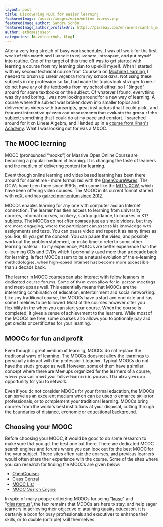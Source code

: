 ```yaml
---
layout: post
title: Discovering MOOC for easier learning
featuredImage: /assets/images/main/online-course.png
featuredImage_author: Sandra Schön
featuredImage_author_profileUrl: https://pixabay.com/en/users/sandra_schoen-53876/
author: ethomasjoseph
categories: [developerhub, blog]
---
```


After a very long stretch of busy work schedules, I was off work for the first week of this month and I used it to rejuvenate, introspect, and put myself into routine. One of the target of this time off was to get started with learning a course from my learning plan to up-skill myself. When I started with my second technical course from Coursera on <a href="https://www.coursera.org/learn/machine-learning" target="_blank">Machine Learning</a>, I needed to brush up Linear Algebra from my school days. Not using these subjects in my profession so far, had made the topics look stranger to me. I do not have any of the textbooks from my school either, so I "Binged" around for some textbooks on the subject. Of whatever I found, everything was dry and boring. I was now looking around for a new way of learning. A course where the subject was broken down into smaller topics and delivered as videos with transcripts, great instructors (that I could pick), and frequent interactive quizzes and assessments that evaluate the grasp of the subject; something that I could do at my pace and comfort. I searched around for it on Linear Algebra, and I landed up in a <a href="https://www.khanacademy.org/math/algebra-home/alg-vectors" target="_blank">course from Khan's Academy</a>. What I was looking out for was a MOOC.

## The MOOC learning
MOOC (pronounced “mooks”) or Massive Open Online Course are becoming a popular medium of learning. It is changing the taste of learners and the medium of delivering content for learning.

Event though online learning and video based learning has been there around for sometime - more formalized with the <a href="https://en.wikipedia.org/wiki/OpenCourseWare" target="_blank">OpenCoureWares</a>. The OCWs have been there since 1990s, with some like the <a href="https://ocw.mit.edu/index.htm" target="_blank">MIT's OCW</a>, which have been offering video courses. The MOOC in its current format started with <a href="https://www.edx.org/" target="_blank">edX</a>, and has <a href="http://www.nytimes.com/2012/11/04/education/edlife/massive-open-online-courses-are-multiplying-at-a-rapid-pace.html" target="_blank">gained momentum since 2012</a>.

MOOCs enables learning for any one with computer and an Internet connection. The learner has then access to learning from university courses, informal courses, cookery, startup guidance, to courses in K12 subjects. The MOOCs do not offer courses just as simple videos, but they are more engaging, where the participant can assess his knowledge with assignments and tests. You can pause video and repeat it as many times as you like, till you get the concept. You can pause the video, and possibly work out the problem statement, or make time to refer to some other learning material. To my experience, MOOCs are better experience than the e-learning CDs and DVDs which I personally used more than a decade back for learning. In fact MOOCs seem to be a natural evolution of the e-learning methodologies, when high-speed Internet has become more accessible than a decade back.

The learner in MOOC courses can also interact with fellow learners in dedicated course forums. Some of them even allow for in-person meetings and meet-ups as well. This essentially means that MOOCs are the interesting combination of education, entertainment and social networking. Like any traditional course, the MOOCs have a start and end date and has some timelines to be followed. Most of the courses however offer you flexibility in the when you can start your course. When the course is completed, it gives a sense of achievement to the learners. While most of the MOOCs are free, some courses also allows you to optionally pay and get credits or certificates for your learning.

## MOOCs for fun and profit
Even though a great medium of learning, MOOCs do not replace the traditional ways of learning. The MOOCs does not allow the learnings to personally interact with the profession / teacher. Typical MOOCs do not have the study groups as well. However, some of them have a similar concept where there are Meetups organized for the learners of a course, where you can meet your fellow learners in person. This also gives an opportunity for you to network.

Even if you do not consider MOOCs for your formal education, the MOOCs can serve as an excellent medium which can be used to enhance skills for professionals, or to complement your traditional learning. MOOCs bring courses from the world's best institutions at your disposal, cutting through the boundaries of distance, economic or educational background.

## Choosing your MOOC
Before choosing your MOOC, it would be good to do some research to make sure that you get the best one out there. There are dedicated MOOC search engines and forums where you can look out for the best MOOC for the your subject. These sites often rate the courses, and previous learners would often share their experience with the course. Some of the sites where you can research for finding the MOOCs are given below:
* <a href="https://opencourser.com/" target="_blank">OpenCourser</a>
* <a href="https://www.class-central.com/" target="_blank">Class Central</a>
* <a href="https://www.mooc-list.com/" target="_blank">MOOC List</a>
* <a href="http://moocse.com/" target="_blank">MOOC Search Engine</a>


In spite of many people criticizing MOOCs for being "<a href="https://elearningindustry.com/what-is-wrong-with-moocs-key-issues-to-consider-before-launching-your-first-mooc"  target="_blank">loose</a>" and "<a href="http://www.slate.com/articles/technology/future_tense/2013/07/moocs_could_be_disastrous_for_students_and_professors.html" target="_blank">disasterous</a>", the fact remains that MOOCs are here to stay, and help eager learners in achieving their objective of attaining quality education. It is certainly a boon for busy professionals and executives to enhance their skills, or to double (or triple) skill themselves.
